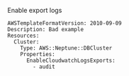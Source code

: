 
Enable export logs

```yaml---
AWSTemplateFormatVersion: 2010-09-09
Description: Bad example
Resources:
  Cluster:
    Type: AWS::Neptune::DBCluster
    Properties:
      EnableCloudwatchLogsExports:
        - audit



```


